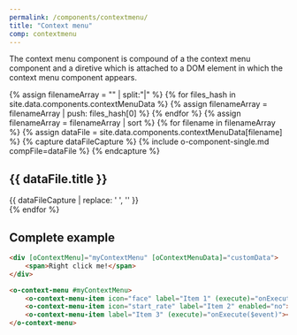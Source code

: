 ```yaml
---
permalink: /components/contextmenu/
title: "Context menu"
comp: contextmenu
---
```


The context menu component is compound of a the context menu component and a diretive which is attached to a DOM element in which the context menu component appears.

{% assign filenameArray = "" | split:"|"  %} 
{% for files_hash in site.data.components.contextMenuData %}
  {% assign filenameArray = filenameArray | push: files_hash[0] %}
{% endfor %}
{% assign filenameArray = filenameArray | sort %}
{% for filename in filenameArray %}
  {% assign dataFile = site.data.components.contextMenuData[filename] %}
  {% capture dataFileCapture %}
    {% include o-component-single.md compFile=dataFile %}
  {% endcapture %}
  <div class="o-compFile-div">
    <h2 class="">{{ dataFile.title }}</h2>
    {{ dataFileCapture | replace: '    ', '' }}
  </div>
{% endfor %}

<h2 class="grey-color">Complete example</h2>

```html
<div [oContextMenu]="myContextMenu" [oContextMenuData]="customData">
    <span>Right click me!</span>
</div>

<o-context-menu #myContextMenu>
    <o-context-menu-item icon="face" label="Item 1" (execute)="onExecute($event)"></o-context-menu-item>
    <o-context-menu-item icon="start_rate" label="Item 2" enabled="no"></o-context-menu-item>
    <o-context-menu-item label="Item 3" (execute)="onExecute($event)"></o-context-menu-item>
</o-context-menu>
```
